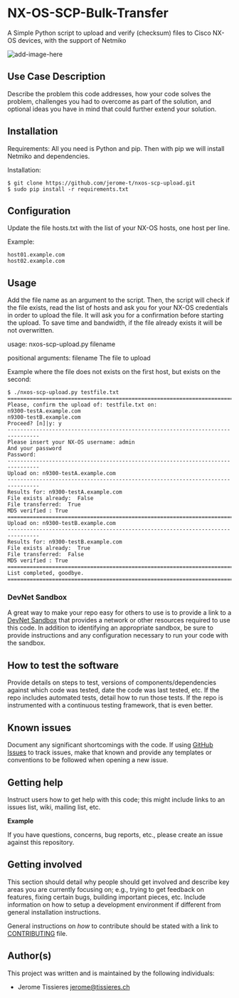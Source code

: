 # NX-OS-SCP-Bulk-Transfer

A Simple Python script to upload and verify (checksum) files to Cisco NX-OS devices, with the support of Netmiko

![add-image-here]()
 
## Use Case Description

Describe the problem this code addresses, how your code solves the problem, challenges you had to overcome as part of the solution, and optional ideas you have in mind that could further extend your solution.

## Installation

Requirements: All you need is Python and pip. Then with pip we will install Netmiko and dependencies.

Installation:

	$ git clone https://github.com/jerome-t/nxos-scp-upload.git
	$ sudo pip install -r requirements.txt

## Configuration

Update the file hosts.txt with the list of your NX-OS hosts, one host per line.

Example:

	host01.example.com
	host02.example.com

## Usage

Add the file name as an argument to the script. 
Then, the script will check if the file exists, read the list of hosts and ask you for your NX-OS credentials in order to upload the file.
It will ask you for a confirmation before starting the upload.
To save time and bandwidth, if the file already exists it will be not overwritten.

usage: nxos-scp-upload.py filename

positional arguments:
  filename        The file to upload

Example where the file does not exists on the first host, but exists on the second:

	$ ./nxos-scp-upload.py testfile.txt 
	================================================================================
	Please, confirm the upload of: testfile.txt on:
	n9300-testA.example.com
	n9300-testB.example.com
	Proceed? [n]|y: y
	--------------------------------------------------------------------------------
	Please insert your NX-OS username: admin
	And your password
	Password: 
	--------------------------------------------------------------------------------
	Upload on: n9300-testA.example.com
	--------------------------------------------------------------------------------
	Results for: n9300-testA.example.com
	File exists already:  False
	File transferred:  True
	MD5 verified : True
	================================================================================
	Upload on: n9300-testB.example.com
	--------------------------------------------------------------------------------
	Results for: n9300-testB.example.com
	File exists already:  True
	File transferred:  False
	MD5 verified : True
	================================================================================
	List completed, goodbye.
	================================================================================

	

### DevNet Sandbox

A great way to make your repo easy for others to use is to provide a link to a [DevNet Sandbox](https://developer.cisco.com/site/sandbox/) that provides a network or other resources required to use this code. In addition to identifying an appropriate sandbox, be sure to provide instructions and any configuration necessary to run your code with the sandbox.

## How to test the software

Provide details on steps to test, versions of components/dependencies against which code was tested, date the code was last tested, etc. 
If the repo includes automated tests, detail how to run those tests.
If the repo is instrumented with a continuous testing framework, that is even better.


## Known issues

Document any significant shortcomings with the code. If using [GitHub Issues](https://help.github.com/en/articles/about-issues) to track issues, make that known and provide any templates or conventions to be followed when opening a new issue. 

## Getting help

Instruct users how to get help with this code; this might include links to an issues list, wiki, mailing list, etc.

**Example**

If you have questions, concerns, bug reports, etc., please create an issue against this repository.

## Getting involved

This section should detail why people should get involved and describe key areas you are currently focusing on; e.g., trying to get feedback on features, fixing certain bugs, building important pieces, etc. Include information on how to setup a development environment if different from general installation instructions.

General instructions on _how_ to contribute should be stated with a link to [CONTRIBUTING](./CONTRIBUTING.md) file.

## Author(s)

This project was written and is maintained by the following individuals:

* Jerome Tissieres <jerome@tissieres.ch>
